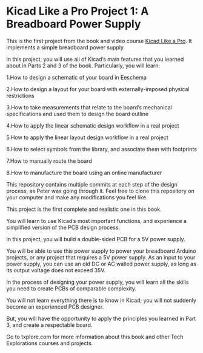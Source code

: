 # Kicad Like a Pro Project 1: A Breadboard Power Supply

This is the first project from the book and video course [Kicad Like a Pro](https://techexplorations.com/so/kicada/). It implements a simple breadboard power supply.

In this project, you will use all of Kicad’s main features that you learned about in Parts 2 and 3 of the book. Particularly, you will learn:

1.How to design a schematic of your board in Eeschema

2.How to design a layout for your board with externally-imposed physical restrictions

3.How to take measurements that relate to the board’s mechanical specifications and used them to design the board outline

4.How to apply the linear schematic design workflow in a real project

5.How to apply the linear layout design workflow in a real project

6.How to select symbols from the library, and associate them with footprints

7.How to manually route the board

8.How to manufacture the board using an online manufacturer

This repository contains multiple commits at each step of the design process, as Peter was going through it. 
Feel free to clone this repository on your computer and make any modifications you feel like.

This project is the first complete and realistic one in this book. 

You will learn to use Kicad’s most important functions, and experience a simplified version of the PCB design process. 

In this project, you will build a double-sided PCB for a 5V power supply. 

You will be able to use this power supply to power your breadboard Arduino projects, or any project that requires a 5V power 
supply. As an input to your power supply, you can use an old DC or AC walled power supply, as long as its output voltage does 
not exceed 35V.

In the process of designing your power supply, you will learn all the skills you need to create PCBs of comparable complexity.

You will not learn everything there is to know in Kicad; you will not suddenly become an experienced PCB designer. 

But, you will have the opportunity to apply the principles you learned in Part 3, and create a respectable board. 

Go to txplore.com for more information about this book and other Tech Explorations courses and projects.

